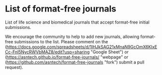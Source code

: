 # List of format-free journals
List of life science and biomedical journals that accept format-free initial submissions.

We encourage the community to help to add new journals, allowing format-free submissions to the list. Please comment on the (https://docs.google.com/spreadsheets/d/1IHJkSAG21xMnaN9GcOmX6KIxECc-FnI5NycRWVbMAZ8/edit?usp=sharing "Google Sheet") or (https://asntech.github.io/format-free-journals/ "webpage" or (https://github.com/asntech/format-free-journals "fork") submit a pull request).
